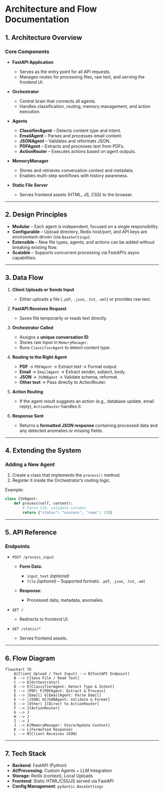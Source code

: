 # **Architecture and Flow Documentation**

## **1. Architecture Overview**

### **Core Components**

* **FastAPI Application**

  * Serves as the entry point for all API requests.
  * Manages routes for processing files, raw text, and serving the frontend UI.

* **Orchestrator**

  * Central brain that connects all agents.
  * Handles classification, routing, memory management, and action execution.

* **Agents**

  * **ClassifierAgent** – Detects content type and intent.
  * **EmailAgent** – Parses and processes email content.
  * **JSONAgent** – Validates and reformats JSON.
  * **PDFAgent** – Extracts and processes text from PDFs.
  * **ActionRouter** – Executes actions based on agent outputs.

* **MemoryManager**

  * Stores and retrieves conversation context and metadata.
  * Enables multi-step workflows with history awareness.

* **Static File Server**

  * Serves frontend assets (HTML, JS, CSS) to the browser.

---

## **2. Design Principles**

* **Modular** – Each agent is independent, focused on a single responsibility.
* **Configurable** – Upload directory, Redis host/port, and API keys are environment-driven (via `BaseSettings`).
* **Extensible** – New file types, agents, and actions can be added without breaking existing flow.
* **Scalable** – Supports concurrent processing via FastAPI’s async capabilities.

---

## **3. Data Flow**

1. **Client Uploads or Sends Input**

   * Either uploads a file (`.pdf`, `.json`, `.txt`, `.eml`) or provides raw text.

2. **FastAPI Receives Request**

   * Saves file temporarily or reads text directly.

3. **Orchestrator Called**

   * Assigns a **unique conversation ID**.
   * Stores raw input in `MemoryManager`.
   * Runs `ClassifierAgent` to detect content type.

4. **Routing to the Right Agent**

   * **PDF** → `PDFAgent` → Extract text → Format output.
   * **Email** → `EmailAgent` → Extract sender, subject, body.
   * **JSON** → `JSONAgent` → Validate schema, reformat.
   * **Other text** → Pass directly to ActionRouter.

5. **Action Routing**

   * If the agent result suggests an action (e.g., database update, email reply), `ActionRouter` handles it.

6. **Response Sent**

   * Returns a **formatted JSON response** containing processed data and any detected anomalies or missing fields.

---

## **4. Extending the System**

### Adding a New Agent

1. Create a class that implements the `process()` method.
2. Register it inside the Orchestrator’s routing logic.

Example:

```python
class CSVAgent:
    def process(self, content):
        # Parse CSV, validate columns
        return {"status": "success", "rows": 120}
```

---

## **5. API Reference**

### **Endpoints**

* `POST /process_input`

  * **Form Data**:

    * `input_text` *(optional)*
    * `file` *(optional)* – Supported formats: `.pdf`, `.json`, `.txt`, `.eml`
  * **Response**:

    * Processed data, metadata, anomalies.

* `GET /`

  * Redirects to frontend UI.

* `GET /static/*`

  * Serves frontend assets.

---

## **6. Flow Diagram**

```mermaid
flowchart TD
    A[Client Upload / Text Input] --> B[FastAPI Endpoint]
    B --> C[Save File / Read Text]
    C --> D[Orchestrator]
    D --> E[ClassifierAgent: Detect Type & Intent]
    E --> |PDF| F[PDFAgent: Extract & Process]
    E --> |Email| G[EmailAgent: Parse Email]
    E --> |JSON| H[JSONAgent: Validate & Format]
    E --> |Other| I[Direct to ActionRouter]
    F --> J[ActionRouter]
    G --> J
    H --> J
    I --> J
    J --> K[MemoryManager: Store/Update Context]
    K --> L[Formatted Response]
    L --> M[Client Receives JSON]
```

---

## **7. Tech Stack**

* **Backend**: FastAPI (Python)
* **AI/Processing**: Custom Agents + LLM Integration
* **Storage**: Redis (context), Local Uploads
* **Frontend**: Static HTML/CSS/JS served via FastAPI
* **Config Management**: `pydantic.BaseSettings`
